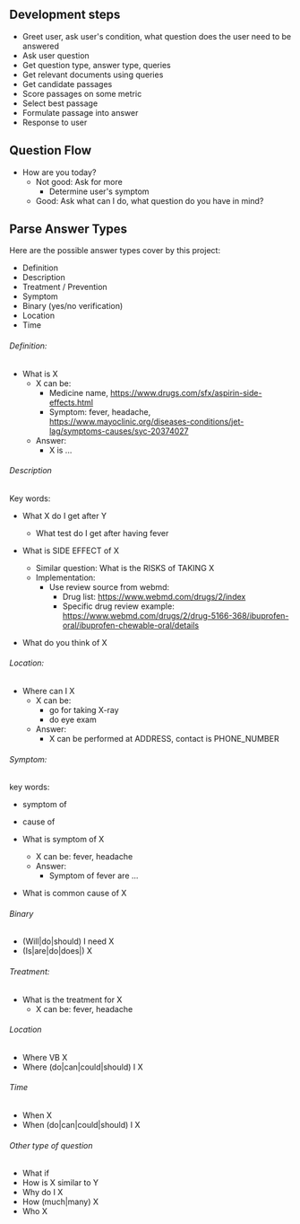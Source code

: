 ## Development steps

* Greet user, ask user's condition, what question does the user need to be answered
* Ask user question
* Get question type, answer type, queries
* Get relevant documents using queries
* Get candidate passages
* Score passages on some metric
* Select best passage
* Formulate passage into answer
* Response to user
    
## Question Flow

* How are you today?
    * Not good: Ask for more   
        * Determine user's symptom
    * Good: Ask what can I do, what question do you have in mind?
        
## Parse Answer Types

Here are the possible answer types cover by this project:
* Definition
* Description
* Treatment / Prevention
* Symptom
* Binary (yes/no verification)
* Location
* Time

###### Definition:

* What is X
    * X can be:
        * Medicine name, https://www.drugs.com/sfx/aspirin-side-effects.html
        * Symptom: fever, headache, https://www.mayoclinic.org/diseases-conditions/jet-lag/symptoms-causes/syc-20374027 
    * Answer: 
        * X is ...
    
###### Description
Key words:

* What X do I get after Y
    * What test do I get after having fever
    
* What is SIDE EFFECT of X
    * Similar question: What is the RISKS of TAKING X
    * Implementation:
        * Use review source from webmd:
            * Drug list: https://www.webmd.com/drugs/2/index
            * Specific drug review example: https://www.webmd.com/drugs/2/drug-5166-368/ibuprofen-oral/ibuprofen-chewable-oral/details
            
* What do you think of X
###### Location:
    
* Where can I X
    * X can be: 
        * go for taking X-ray
        * do eye exam             
    * Answer:
        * X can be performed at ADDRESS, contact is PHONE_NUMBER   
            
###### Symptom:
key words: 
* symptom of
* cause of

* What is symptom of X
    * X can be: fever, headache    
    * Answer: 
        * Symptom of fever are ...
        
* What is common cause of X

###### Binary
* (Will|do|should) I need X
* (Is|are|do|does|) X

###### Treatment:

* What is the treatment for X
    * X can be: fever, headache
    
###### Location

* Where VB X
* Where (do|can|could|should) I X


###### Time
* When X
* When (do|can|could|should) I X


###### Other type of question
* What if
* How is X similar to Y
* Why do I X
* How (much|many) X
* Who X